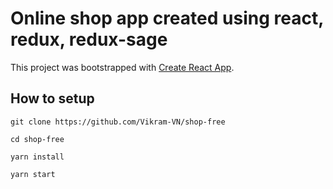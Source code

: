 # Online shop app created using react, redux, redux-sage

This project was bootstrapped with [Create React App](https://github.com/facebook/create-react-app).

## How to setup 
`git clone https://github.com/Vikram-VN/shop-free`

`cd shop-free`

`yarn install`

`yarn start`